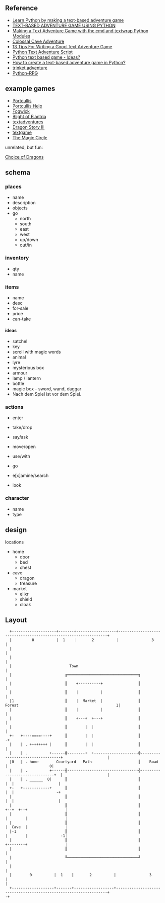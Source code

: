 
Reference
---------

* [Learn Python by making a text-based adventure game](https://coding-grace-guide.readthedocs.io/en/latest/guide/lessonplans/beginners-python-text-based-adventure.html)
* [TEXT-BASED ADVENTURE GAME USING PYTHON](https://cppsecrets.com/users/5617971101051071011161151049711410997484852494964103109971051084699111109/Text-based-Adventure-Game-using-Python.php)
* [Making a Text Adventure Game with the cmd and textwrap Python Modules](https://inventwithpython.com/blog/2014/12/11/making-a-text-adventure-game-with-the-cmd-and-textwrap-python-modules/)
* [Colossal Cave Adventure](https://en.wikipedia.org/wiki/Colossal_Cave_Adventure)
* [13 Tips For Writing a Good Text Adventure Game](https://www.davidepesce.com/2020/02/26/13-tips-for-writing-a-good-text-adventure-game/)
* [Python Text Adventure Script](https://codingtoolsandresources.blogspot.com/2019/01/python-text-adventure-script.html)
* [Python text based game - Ideas?](https://www.daniweb.com/programming/software-development/threads/423125/python-text-based-game-ideas)
* [How to create a text-based adventure game in Python?](https://www.askpython.com/python/text-based-adventure-game)
* [trinket adventure](https://trinket.io/python/e5a03e7cbc)
* [Python-RPG](https://github.com/FlorianLeChat/Python-RPG)



example games
-------------

* [Portcullis](https://media.textadventures.co.uk/games/WqnTZlbAy0KTtqjoH5l-Lg/index.html)
* [Portcullis Help](https://media.textadventures.co.uk/games/WqnTZlbAy0KTtqjoH5l-Lg/porhelp.html)
* [Fogwick](https://playfic.com/games/JeneLandsquid/fogwick)
* [Blight of Elantria](http://play2.textadventures.co.uk/Play.aspx?id=oipb_nhu8esmxdrryqfz2a)
* [textadventures](https://textadventures.co.uk/games/tag/fantasy)
* [Dragon Story III](http://play2.textadventures.co.uk/Play.aspx?id=rrepqgh8w02htemhxyh5vq)
* [textgame](https://github.com/davekch/textgame/blob/master/example.py)
* [The Magic Circle](https://playfic.com/games/patcrosmun/the-magic-circle)

unrelated, but fun:

[Choice of Dragons](https://www.choiceofgames.com/dragon/)

schema
------

### places

* name
* description
* objects
* go
    * north
    * south
    * east
    * west
    * up/down
    * out/in

### inventory

* qty
* name

### items

* name
* desc
* for-sale
* price
* can-take

#### ideas

- satchel
- key
- scroll with magic words
- animal
- lyre
- mysterious box
- armour
- lamp / lantern
- bottle
- magic box - sword, wand, daggar
- Nach dem Spiel ist vor dem Spiel.

### actions

* enter
* take/drop
* say/ask
* move/open
* use/with

* go
* e[x]amine/search
* look

### character

* name
* type


design
------

locations

* home
    * door
    * bed
    * chest
* cave
    * dragon
    * treasure
* market
    * elixr
    * shield
    * cloak



Layout
------

```
  +--------------------+-------+------------------+-----------------------------------------------------------------+
  |         0          |  1    |       2          |               3                                                 | 
  |                                                                                                                 | 
  |                                                                                                                 | 
  |                          Town                                                                                   | 
  |                        ╔════════════════════════════════╗                                                       | 
  |                        ║    +----------+                ║                                                       | 
  |                        ║    |          |                ║                                                       | 
  |1                       ║    |  Market  |                ║    Forest                                            1| 
  |                        ║    |          |                ║                                                       | 
  |                        ║    +---+  +---+                ║                                                       | 
  |                        ║        |  |                    ║                                                       | 
  +-   +----====----+      ║        |  |                    ║                                                      -+ 
  |    | . ++++++++ |      ║        |  |                    ║                                                       | 
  |    | .          +------╬--------+  +--------------------╬----------------------------------+                    | 
  |0   | . home        Courtyard   Path                     ║    Road                          |                   0| 
  |    | .          +------╬--------------------------------╬-------------------------------+  |                    | 
  |    | . ______  O|      ║                                ║                               |  |                    | 
  +-   +------------+      ║                                ║                               |  |                   -+ 
  |                        ║                                ║                               |  |                    | 
  |                        ║                                ║                            +--+  +--+                 | 
  |                        ║                                ║                            |        |                 | 
  |                        ║                                ║                            |  Cave  |                 | 
  |-1                      ║                                ║                            |        |               -1| 
  |                        ║                                ║                            +--------+                 | 
  |                        ║                                ║                                                       | 
  |                        ╚════════════════════════════════╝                                                       | 
  |                                                                                                                 | 
  |        0          |  1    |       2          |               3                                                  |                                                                                                                 | 
  +-------------------+-------+------------------+------------------------------------------------------------------+                                                                                                                -+ 
                                                             
```
